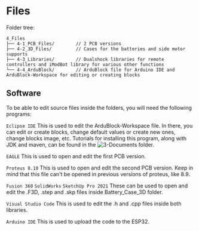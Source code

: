 # Files

Folder tree:
```
4_Files
├── 4-1_PCB_Files/        // 2 PCB versions
├── 4-2_3D_Files/         // Cases for the batteries and side motor supports
├── 4-3_Libraries/        // Dualshock libraries for remote controllers and iModBot library for various other functions
└── 4-4_ArduBlock/        // ArduBlock file for Arduino IDE and ArduBlock-Workspace for editing or creating blocks
```
## Software

To be able to edit source files inside the folders, you will need the following programs:

`Eclipse IDE` This is used to edit the ArduBlock-Workspace file. In there, you can edit or create blocks, change default values or create new ones, change blocks image, etc. Tutorials for installing this program, along with JDK and maven, can be found in the ![3-Documents](https://github.com/Guilherme010101/iModBot2/tree/master/3_Documents) folder.

`EAGLE` This is used to open and edit the first PCB version. 

`Proteus 8.10` This is used to open and edit the second PCB version. Keep in mind that this file can't be opened in previous versions of proteus, like 8.9.

`Fusion 360` `SolidWorks` `SketchUp Pro 2021` These can be used to open and edit the .F3D, .step and .skp files inside Battery_Case_3D folder.

`Visual Studio Code` This is used to edit the .h and .cpp files inside both libraries.

`Arduino IDE` This is used to upload the code to the ESP32.
